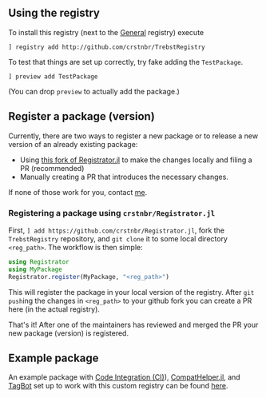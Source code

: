 ## Using the registry
To install this registry (next to the [General](https://github.com/JuliaRegistries/General) registry) execute
```
] registry add http://github.com/crstnbr/TrebstRegistry
```

To test that things are set up correctly, try fake adding the `TestPackage`.
```
] preview add TestPackage
```
(You can drop `preview` to actually add the package.)

## Register a package (version)
Currently, there are two ways to register a new package or to release a new version of an already existing package:

* Using [this fork of Registrator.jl](http://github.com/crstnbr/Registrator.jl) to make the changes locally and filing a PR (recommended)
* Manually creating a PR that introduces the necessary changes.

If none of those work for you, contact [me](http://github.com/crstnbr).

### Registering a package using `crstnbr/Registrator.jl`

First, `] add https://github.com/crstnbr/Registrator.jl`, fork the `TrebstRegistry` repository, and `git clone` it to some local directory `<reg_path>`. The workflow is then simple:

```julia
using Registrator
using MyPackage
Registrator.register(MyPackage, "<reg_path>")
```

This will register the package in your local version of the registry. After `git push`ing the changes in `<reg_path>` to your github fork you can create a PR here (in the actual registry).

That's it! After one of the maintainers has reviewed and merged the PR your new package (version) is registered.

## Example package

An example package with [Code Integration (CI)](https://github.com/crstnbr/TestPackage2.jl/tree/master/.github/workflows)), [CompatHelper.jl](https://github.com/crstnbr/TestPackage2.jl/tree/master/.github/workflows/CI.yaml), and [TagBot](https://github.com/crstnbr/TestPackage2.jl/tree/master/.github/workflows/TagBot.yml) set up to work with this custom registry can be found [here](http://github.com/crstnbr/TestPackage2.jl).
